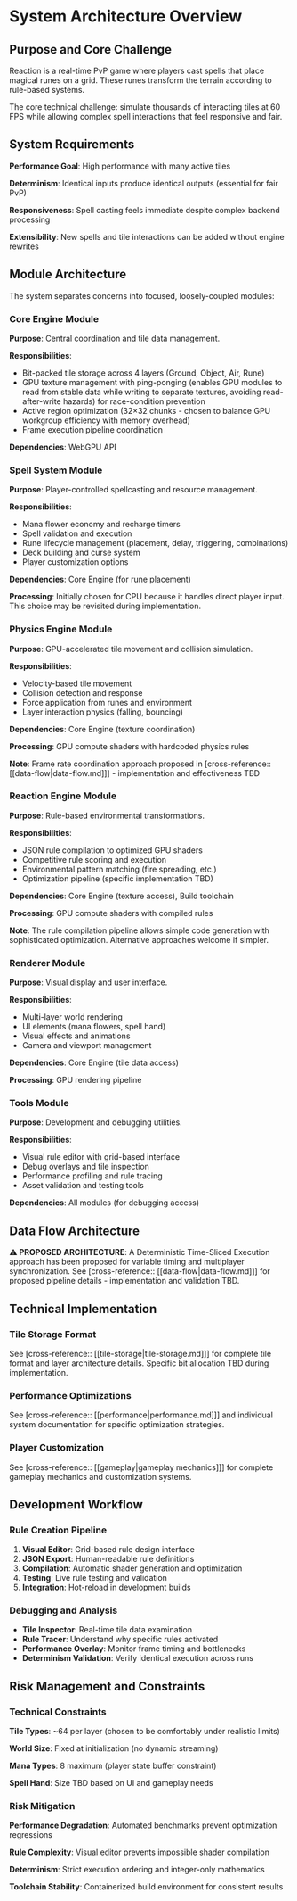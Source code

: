 
# System Architecture Overview

## Purpose and Core Challenge

Reaction is a real-time PvP game where players cast spells that place magical runes on a grid. These runes transform the terrain according to rule-based systems.

The core technical challenge: simulate thousands of interacting tiles at 60 FPS while allowing complex spell interactions that feel responsive and fair.

## System Requirements

**Performance Goal**: High performance with many active tiles

**Determinism**: Identical inputs produce identical outputs (essential for fair PvP)

**Responsiveness**: Spell casting feels immediate despite complex backend processing

**Extensibility**: New spells and tile interactions can be added without engine rewrites

## Module Architecture

The system separates concerns into focused, loosely-coupled modules:

### Core Engine Module
**Purpose**: Central coordination and tile data management.

**Responsibilities**:
- Bit-packed tile storage across 4 layers (Ground, Object, Air, Rune)
- GPU texture management with ping-ponging (enables GPU modules to read from stable data while writing to separate textures, avoiding read-after-write hazards) for race-condition prevention
- Active region optimization (32×32 chunks - chosen to balance GPU workgroup efficiency with memory overhead)
- Frame execution pipeline coordination

**Dependencies**: WebGPU API

### Spell System Module  
**Purpose**: Player-controlled spellcasting and resource management.

**Responsibilities**:
- Mana flower economy and recharge timers
- Spell validation and execution
- Rune lifecycle management (placement, delay, triggering, combinations)
- Deck building and curse system
- Player customization options

**Dependencies**: Core Engine (for rune placement)

**Processing**: Initially chosen for CPU because it handles direct player input. This choice may be revisited during implementation.

### Physics Engine Module
**Purpose**: GPU-accelerated tile movement and collision simulation.

**Responsibilities**:
- Velocity-based tile movement
- Collision detection and response
- Force application from runes and environment
- Layer interaction physics (falling, bouncing)

**Dependencies**: Core Engine (texture coordination)

**Processing**: GPU compute shaders with hardcoded physics rules

**Note**: Frame rate coordination approach proposed in [cross-reference:: [[data-flow|data-flow.md]]] - implementation and effectiveness TBD

### Reaction Engine Module
**Purpose**: Rule-based environmental transformations.

**Responsibilities**:
- JSON rule compilation to optimized GPU shaders
- Competitive rule scoring and execution
- Environmental pattern matching (fire spreading, etc.)
- Optimization pipeline (specific implementation TBD)

**Dependencies**: Core Engine (texture access), Build toolchain

**Processing**: GPU compute shaders with compiled rules

**Note**: The rule compilation pipeline allows simple code generation with sophisticated optimization. Alternative approaches welcome if simpler.

### Renderer Module
**Purpose**: Visual display and user interface.

**Responsibilities**:
- Multi-layer world rendering
- UI elements (mana flowers, spell hand)
- Visual effects and animations
- Camera and viewport management

**Dependencies**: Core Engine (tile data access)

**Processing**: GPU rendering pipeline

### Tools Module
**Purpose**: Development and debugging utilities.

**Responsibilities**:
- Visual rule editor with grid-based interface
- Debug overlays and tile inspection
- Performance profiling and rule tracing
- Asset validation and testing tools

**Dependencies**: All modules (for debugging access)

## Data Flow Architecture

**⚠️ PROPOSED ARCHITECTURE**: A Deterministic Time-Sliced Execution approach has been proposed for variable timing and multiplayer synchronization. See [cross-reference:: [[data-flow|data-flow.md]]] for proposed pipeline details - implementation and validation TBD.

## Technical Implementation

### Tile Storage Format
See [cross-reference:: [[tile-storage|tile-storage.md]]] for complete tile format and layer architecture details. Specific bit allocation TBD during implementation.

### Performance Optimizations
See [cross-reference:: [[performance|performance.md]]] and individual system documentation for specific optimization strategies.

### Player Customization
See [cross-reference:: [[gameplay|gameplay mechanics]]] for complete gameplay mechanics and customization systems.

## Development Workflow

### Rule Creation Pipeline
1. **Visual Editor**: Grid-based rule design interface
2. **JSON Export**: Human-readable rule definitions
3. **Compilation**: Automatic shader generation and optimization
4. **Testing**: Live rule testing and validation
5. **Integration**: Hot-reload in development builds

### Debugging and Analysis
- **Tile Inspector**: Real-time tile data examination
- **Rule Tracer**: Understand why specific rules activated
- **Performance Overlay**: Monitor frame timing and bottlenecks
- **Determinism Validation**: Verify identical execution across runs

## Risk Management and Constraints

### Technical Constraints
**Tile Types**: ~64 per layer (chosen to be comfortably under realistic limits)

**World Size**: Fixed at initialization (no dynamic streaming)

**Mana Types**: 8 maximum (player state buffer constraint)

**Spell Hand**: Size TBD based on UI and gameplay needs

### Risk Mitigation
**Performance Degradation**: Automated benchmarks prevent optimization regressions

**Rule Complexity**: Visual editor prevents impossible shader compilation

**Determinism**: Strict execution ordering and integer-only mathematics

**Toolchain Stability**: Containerized build environment for consistent results
